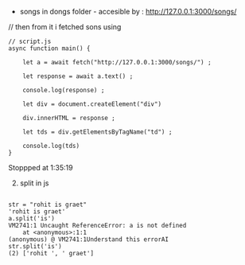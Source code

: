 - songs in dongs folder - accesible by : http://127.0.0.1:3000/songs/

// then from it i fetched sons using 

```
// script.js
async function main() {
    
    let a = await fetch("http://127.0.0.1:3000/songs/") ;  

    let response = await a.text() ; 

    console.log(response) ; 

    let div = document.createElement("div")

    div.innerHTML = response ; 

    let tds = div.getElementsByTagName("td") ; 

    console.log(tds)
}

```


Stoppped at 1:35:19


2. split in js

```

str = "rohit is graet"
'rohit is graet'
a.split('is')
VM2741:1 Uncaught ReferenceError: a is not defined
    at <anonymous>:1:1
(anonymous) @ VM2741:1Understand this errorAI
str.split('is')
(2) ['rohit ', ' graet']
```
